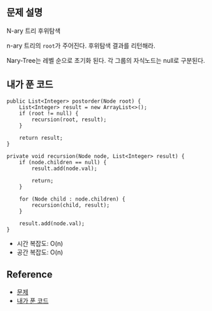 ## 문제 설명
N-ary 트리 후위탐색

n-ary 트리의 ```root```가 주어진다. 후위탐색 결과를 리턴해라.

Nary-Tree는 레벨 순으로 초기화 된다. 각 그룹의 자식노드는 null로 구분된다.

## 내가 푼 코드
```
public List<Integer> postorder(Node root) {
    List<Integer> result = new ArrayList<>();
    if (root != null) {
        recursion(root, result);
    }
    
    return result;
}

private void recursion(Node node, List<Integer> result) {
    if (node.children == null) {
        result.add(node.val);
        
        return;
    }
    
    for (Node child : node.children) {
        recursion(child, result);
    }
    
    result.add(node.val);
}
```
* 시간 복잡도: O(n)
* 공간 복잡도: O(n)

## Reference
* [문제](https://leetcode.com/problems/n-ary-tree-postorder-traversal/)
* [내가 푼 코드](hhttps://github.com/smpark1020/leetcode-practice/blob/master/src/leetcode/tree/Q590.java)